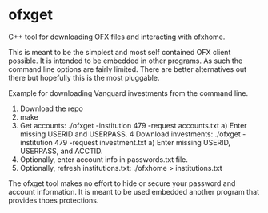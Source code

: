 # ofxget
C++ tool for downloading OFX files and interacting with ofxhome.

This is meant to be the simplest and most self contained OFX client possible. It is intended to be embedded in other programs. As such the command line options are fairly limited. There are better alternatives out there but hopefully this is the most pluggable.

Example for downloading Vanguard investments from the command line.
1) Download the repo
2) make
3) Get accounts: ./ofxget -institution 479 -request accounts.txt
a) Enter missing USERID and USERPASS.
4 Download investments: ./ofxget -institution 479 -request investment.txt
a) Enter missing USERID, USERPASS, and ACCTID.
5) Optionally, enter account info in passwords.txt file.
6) Optionally, refresh institutions.txt: ./ofxhome > institutions.txt

The ofxget tool makes no effort to hide or secure your password and account information. It is meant to be used embedded another program that provides thoes protections.
